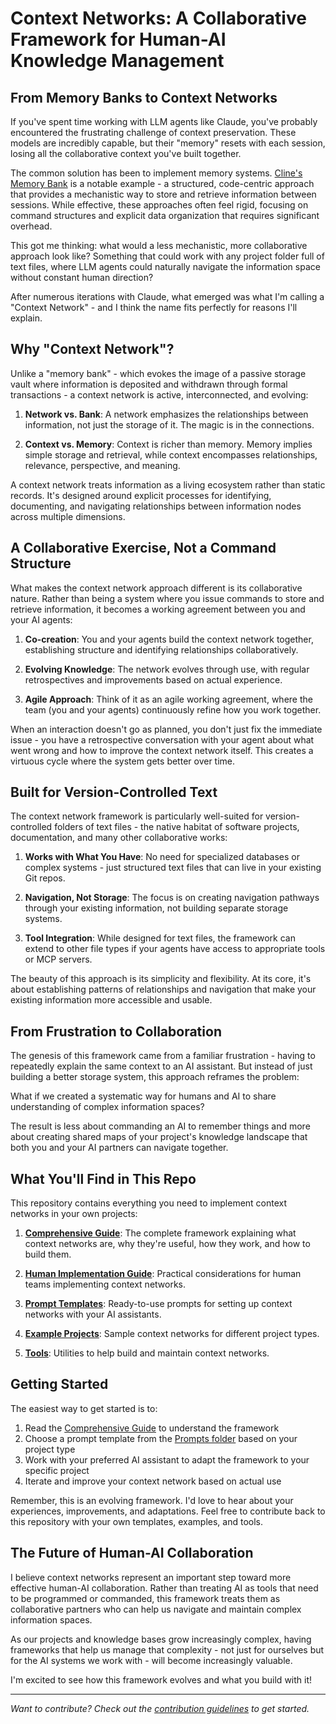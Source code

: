 # Context Networks: A Collaborative Framework for Human-AI Knowledge Management

## From Memory Banks to Context Networks

If you've spent time working with LLM agents like Claude, you've probably encountered the frustrating challenge of context preservation. These models are incredibly capable, but their "memory" resets with each session, losing all the collaborative context you've built together.

The common solution has been to implement memory systems. [Cline's Memory Bank](https://github.com/ianderrington/genai/blob/master/examples/prompts/cline_memory.md) is a notable example - a structured, code-centric approach that provides a mechanistic way to store and retrieve information between sessions. While effective, these approaches often feel rigid, focusing on command structures and explicit data organization that requires significant overhead.

This got me thinking: what would a less mechanistic, more collaborative approach look like? Something that could work with any project folder full of text files, where LLM agents could naturally navigate the information space without constant human direction?

After numerous iterations with Claude, what emerged was what I'm calling a "Context Network" - and I think the name fits perfectly for reasons I'll explain.

## Why "Context Network"?

Unlike a "memory bank" - which evokes the image of a passive storage vault where information is deposited and withdrawn through formal transactions - a context network is active, interconnected, and evolving:

1. **Network vs. Bank**: A network emphasizes the relationships between information, not just the storage of it. The magic is in the connections.

2. **Context vs. Memory**: Context is richer than memory. Memory implies simple storage and retrieval, while context encompasses relationships, relevance, perspective, and meaning.

A context network treats information as a living ecosystem rather than static records. It's designed around explicit processes for identifying, documenting, and navigating relationships between information nodes across multiple dimensions.

## A Collaborative Exercise, Not a Command Structure

What makes the context network approach different is its collaborative nature. Rather than being a system where you issue commands to store and retrieve information, it becomes a working agreement between you and your AI agents:

1. **Co-creation**: You and your agents build the context network together, establishing structure and identifying relationships collaboratively.

2. **Evolving Knowledge**: The network evolves through use, with regular retrospectives and improvements based on actual experience.

3. **Agile Approach**: Think of it as an agile working agreement, where the team (you and your agents) continuously refine how you work together.

When an interaction doesn't go as planned, you don't just fix the immediate issue - you have a retrospective conversation with your agent about what went wrong and how to improve the context network itself. This creates a virtuous cycle where the system gets better over time.

## Built for Version-Controlled Text

The context network framework is particularly well-suited for version-controlled folders of text files - the native habitat of software projects, documentation, and many other collaborative works:

1. **Works with What You Have**: No need for specialized databases or complex systems - just structured text files that can live in your existing Git repos.

2. **Navigation, Not Storage**: The focus is on creating navigation pathways through your existing information, not building separate storage systems.

3. **Tool Integration**: While designed for text files, the framework can extend to other file types if your agents have access to appropriate tools or MCP servers.

The beauty of this approach is its simplicity and flexibility. At its core, it's about establishing patterns of relationships and navigation that make your existing information more accessible and usable.

## From Frustration to Collaboration

The genesis of this framework came from a familiar frustration - having to repeatedly explain the same context to an AI assistant. But instead of just building a better storage system, this approach reframes the problem:

What if we created a systematic way for humans and AI to share understanding of complex information spaces?

The result is less about commanding an AI to remember things and more about creating shared maps of your project's knowledge landscape that both you and your AI partners can navigate together.

## What You'll Find in This Repo

This repository contains everything you need to implement context networks in your own projects:

1. **[Comprehensive Guide](./guide/context-network-guide.md)**: The complete framework explaining what context networks are, why they're useful, how they work, and how to build them.

2. **[Human Implementation Guide](./guide/context-network-human-implementation.md)**: Practical considerations for human teams implementing context networks.

3. **[Prompt Templates](./prompts/)**: Ready-to-use prompts for setting up context networks with your AI assistants.

4. **[Example Projects](./examples/)**: Sample context networks for different project types.

5. **[Tools](./tools/)**: Utilities to help build and maintain context networks.

## Getting Started

The easiest way to get started is to:

1. Read the [Comprehensive Guide](./guide/context-network-guide.md) to understand the framework
2. Choose a prompt template from the [Prompts folder](./prompts/) based on your project type
3. Work with your preferred AI assistant to adapt the framework to your specific project
4. Iterate and improve your context network based on actual use

Remember, this is an evolving framework. I'd love to hear about your experiences, improvements, and adaptations. Feel free to contribute back to this repository with your own templates, examples, and tools.

## The Future of Human-AI Collaboration

I believe context networks represent an important step toward more effective human-AI collaboration. Rather than treating AI as tools that need to be programmed or commanded, this framework treats them as collaborative partners who can help us navigate and maintain complex information spaces.

As our projects and knowledge bases grow increasingly complex, having frameworks that help us manage that complexity - not just for ourselves but for the AI systems we work with - will become increasingly valuable.

I'm excited to see how this framework evolves and what you build with it!

---

*Want to contribute? Check out the [contribution guidelines](./CONTRIBUTING.md) to get started.*
